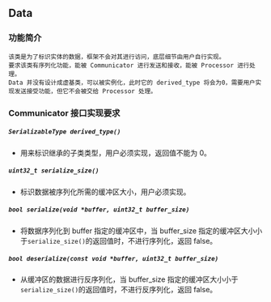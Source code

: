 ## Data

### 功能简介

    该类是为了标识实体的数据，框架不会对其进行访问，底层细节由用户自行实现。
    要求该类有序列化功能，能被 Communicator 进行发送和接收，能被 Processor 进行处理。
    Data 并没有设计成虚基类，可以被实例化，此时它的 derived_type 将会为0，需要用户实现发送接受功能，但它不会被交给 Processor 处理。

### Communicator 接口实现要求

##### ```SerializableType derived_type()```

- 用来标识继承的子类类型，用户必须实现，返回值不能为 0。

##### ```uint32_t serialize_size()```

- 标识数据被序列化所需的缓冲区大小，用户必须实现。

##### ```bool serialize(void *buffer, uint32_t buffer_size)```

- 将数据序列化到 buffer 指定的缓冲区中，当 buffer_size 指定的缓冲区大小小于```serialize_size()```的返回值时，不进行序列化，返回
  false。

##### ```bool deserialize(const void *buffer, uint32_t buffer_size)```

- 从缓冲区的数据进行反序列化，当 buffer_size 指定的缓冲区大小小于```serialize_size()```的返回值时，不进行反序列化，返回
  false。
